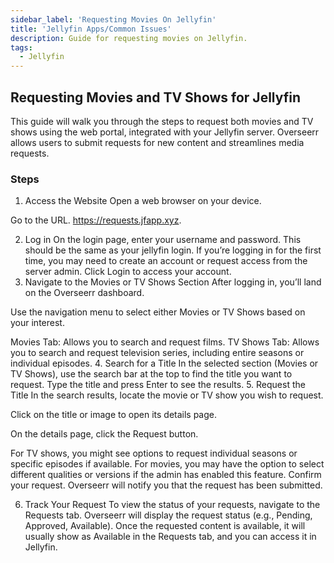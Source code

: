 ```yaml
---
sidebar_label: 'Requesting Movies On Jellyfin'
title: 'Jellyfin Apps/Common Issues'
description: Guide for requesting movies on Jellyfin.
tags:
  - Jellyfin
---
```


## Requesting Movies and TV Shows for Jellyfin
This guide will walk you through the steps to request both movies and TV shows using the web portal, integrated with your Jellyfin server. Overseerr allows users to submit requests for new content and streamlines media requests.

### Steps
1. Access the Website
Open a web browser on your device.

Go to the URL. https://requests.jfapp.xyz.

2. Log in
On the login page, enter your username and password. 
This should be the same as your jellyfin login.
If you’re logging in for the first time, you may need to create an account or request access from the server admin.
Click Login to access your account.
3. Navigate to the Movies or TV Shows Section
After logging in, you’ll land on the Overseerr dashboard.

Use the navigation menu to select either Movies or TV Shows based on your interest.

Movies Tab: Allows you to search and request films.
TV Shows Tab: Allows you to search and request television series, including entire seasons or individual episodes.
4. Search for a Title
In the selected section (Movies or TV Shows), use the search bar at the top to find the title you want to request.
Type the title and press Enter to see the results.
5. Request the Title
In the search results, locate the movie or TV show you wish to request.

Click on the title or image to open its details page.

On the details page, click the Request button.

For TV shows, you might see options to request individual seasons or specific episodes if available.
For movies, you may have the option to select different qualities or versions if the admin has enabled this feature.
Confirm your request. Overseerr will notify you that the request has been submitted.

6. Track Your Request
To view the status of your requests, navigate to the Requests tab.
Overseerr will display the request status (e.g., Pending, Approved, Available).
Once the requested content is available, it will usually show as Available in the Requests tab, and you can access it in Jellyfin.

